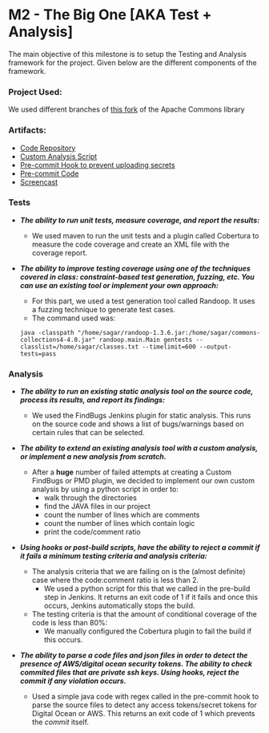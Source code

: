 # M2 - The Big One [AKA Test + Analysis]
The main objective of this milestone is to setup the Testing and Analysis framework for the project. Given below are the different components of the framework.

### Project Used:

We used different branches of [this fork](https://github.com/muchhalsagar88/commons-collections) of the Apache Commons library

### Artifacts:

- [Code Repository](https://github.com/muchhalsagar88/commons-collections)
- [Custom Analysis Script](scripts/codetocomment.py)
- [Pre-commit Hook to prevent uploading secrets](scripts/pre-commit)
- [Pre-commit Code](scripts/TokenParser.java)
- [Screencast](/screencast/screencast.mp4)


### Tests

- ***The ability to run unit tests, measure coverage, and report the results:***
    - We used maven to run the unit tests and a plugin called Cobertura to measure the code coverage and create an XML file with the coverage report. 

- ***The ability to improve testing coverage using one of the techniques covered in class: constraint-based test generation, fuzzing, etc. You can use an existing tool or implement your own approach:***
    - For this part, we used a test generation tool called Randoop. It uses a fuzzing technique to generate test cases.
    - The command used was:
    ```
    java -classpath "/home/sagar/randoop-1.3.6.jar:/home/sagar/commons-collections4-4.0.jar" randoop.main.Main gentests --classlist=/home/sagar/classes.txt --timelimit=600 --output-tests=pass
    ```

### Analysis

- ***The ability to run an existing static analysis tool on the source code, process its results, and report its findings:***
    - We used the FindBugs Jenkins plugin for static analysis. This runs on the source code and shows a list of bugs/warnings based on certain rules that can be selected.

- ***The ability to extend an existing analysis tool with a custom analysis, or implement a new analysis from scratch.***
    - After a **huge** number of failed attempts at creating a Custom FindBugs or PMD plugin, we decided to implement our own custom analysis by using a python script in order to:
        - walk through the directories
        - find the JAVA files in our project
        - count the number of lines which are comments
        - count the number of lines which contain logic
        - print the code/comment ratio

- ***Using hooks or post-build scripts, have the ability to reject a commit if it fails a minimum testing criteria and analysis criteria:***
    - The analysis criteria that we are failing on is the (almost definite) case where the code:comment ratio is less than 2.
        - We used a python script for this that we called in the pre-build step in Jenkins. It returns an exit code of 1 if it fails and once this occurs, Jenkins automatically stops the build.
    - The testing criteria is that the amount of conditional coverage of the code is less than 80%:
        - We manually configured the Cobertura plugin to fail the build if this occurs.

- ***The ability to parse a code files and json files in order to detect the presence of AWS/digital ocean security tokens. The ability to check commited files that are private ssh keys. Using hooks, reject the commit if any violation occurs.***
    - Used a simple java code with regex called in the pre-commit hook to parse the source files to detect any access tokens/secret tokens for Digital Ocean or AWS. This returns an exit code of 1 which prevents the *commit* itself.
